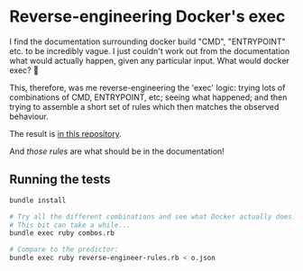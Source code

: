 # Reverse-engineering Docker's exec

I find the documentation surrounding docker build "CMD", "ENTRYPOINT" etc. to
be incredibly vague. I just couldn't work out from the documentation what would
actually happen, given any particular input.  What would docker exec?  🤷

This, therefore, was me reverse-engineering the 'exec' logic: trying lots of
combinations of CMD, ENTRYPOINT, etc; seeing what happened; and then trying to
assemble a short set of rules which then matches the observed behaviour.

The result is [in this repository](https://github.com/rvedotrc/dockerfile-cmd-entrypoint/blob/master/docker_exec_predictor.rb).

And *those rules* are what should be in the documentation!

## Running the tests

```sh
bundle install

# Try all the different combinations and see what Docker actually does.
# This bit can take a while...
bundle exec ruby combos.rb

# Compare to the predictor:
bundle exec ruby reverse-engineer-rules.rb < o.json
```

